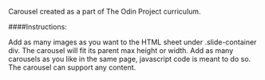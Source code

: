 Carousel created as a part of The Odin Project curriculum.

####Instructions: 

Add as many images as you want to the HTML sheet under .slide-container div.
The carousel will fit its parent  max height or width. 
Add as many carousels as you like in the same page, javascript code is meant to do so.
The carousel can support any content.
